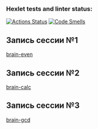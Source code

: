 ### Hexlet tests and linter status:
[![Actions Status](https://github.com/cdhmea/frontend-project-44/actions/workflows/hexlet-check.yml/badge.svg)](https://github.com/cdhmea/frontend-project-44/actions)
[![Code Smells](https://sonarcloud.io/api/project_badges/measure?project=cdhmea_frontend-project-44&metric=code_smells)](https://sonarcloud.io/summary/new_code?id=cdhmea_frontend-project-44)

## Запись сессии №1
[brain-even](https://asciinema.org/a/LFp2NuIZPTPndj95T1i1VyRD4)

## Запись сессии №2
[brain-calc](https://asciinema.org/a/T0HcYJj8iqJeFUNyQ5FdJvGxh)

## Запись сессии №3
[brain-gcd](https://asciinema.org/a/WriexVIClryVXCBpMuA0uYFrg)